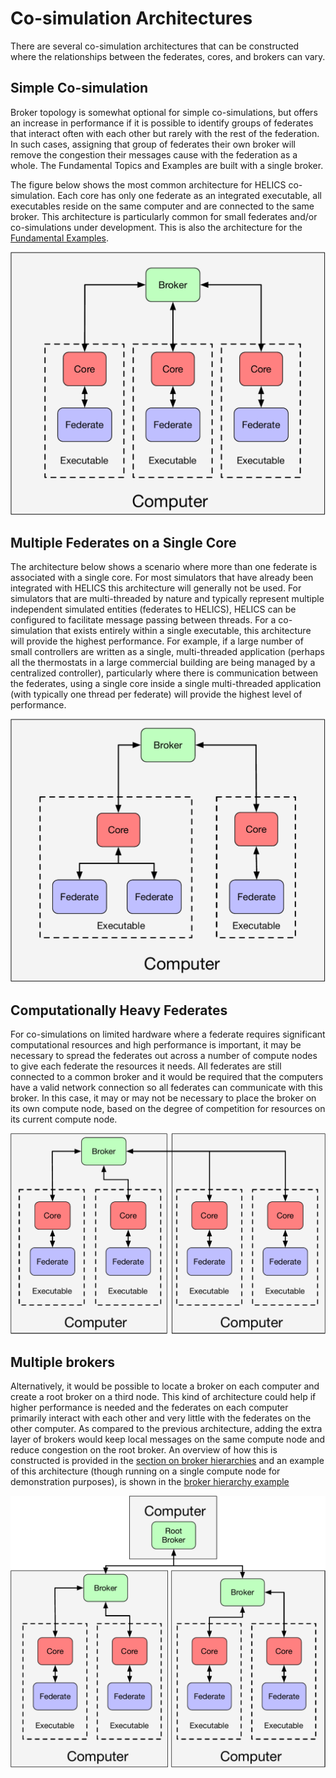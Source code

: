 # Co-simulation Architectures

There are several co-simulation architectures that can be constructed where the relationships between the federates, cores, and brokers can vary.

## Simple Co-simulation

Broker topology is somewhat optional for simple co-simulations, but offers an increase in performance if it is possible to identify groups of federates that interact often with each other but rarely with the rest of the federation. In such cases, assigning that group of federates their own broker will remove the congestion their messages cause with the federation as a whole. The Fundamental Topics and Examples are built with a single broker.


The figure below shows the most common architecture for HELICS co-simulation. Each core has only one federate as an integrated executable, all executables reside on the same computer and are connected to the same broker. This architecture is particularly common for small federates and/or co-simulations under development. This is also the architecture for the [Fundamental Examples](../examples/fundamental_examples/fundamental_examples_index.md).

![Common HELICS architecture](../../img/helics_architecture_1.png)

## Multiple Federates on a Single Core

The architecture below shows a scenario where more than one federate is associated with a single core. For most simulators that have already been integrated with HELICS this architecture will generally not be used. For simulators that are multi-threaded by nature and typically represent multiple independent simulated entities (federates to HELICS), HELICS can be configured to facilitate message passing between threads. For a co-simulation that exists entirely within a single executable, this architecture will provide the highest performance. For example, if a large number of small controllers are written as a single, multi-threaded application (perhaps all the thermostats in a large commercial building are being managed by a centralized controller), particularly where there is communication between the federates, using a single core inside a single multi-threaded application (with typically one thread per federate) will provide the highest level of performance.

![Multi-threading allowing multiple federates on a single HELICS core](../../img/helics_architecture_2.png)

## Computationally Heavy Federates

For co-simulations on limited hardware where a federate requires significant computational resources and high performance is important, it may be necessary to spread the federates out across a number of compute nodes to give each federate the resources it needs. All federates are still connected to a common broker and it would be required that the computers have a valid network connection so all federates can communicate with this broker. In this case, it may or may not be necessary to place the broker on its own compute node, based on the degree of competition for resources on its current compute node.

![Architecture for multiple compute nodes](../../img/helics_architecture_3.png)

## Multiple brokers

Alternatively, it would be possible to locate a broker on each computer and create a root broker on a third node. This kind of architecture could help if higher performance is needed and the federates on each computer primarily interact with each other and very little with the federates on the other computer. As compared to the previous architecture, adding the extra layer of brokers would keep local messages on the same compute node and reduce congestion on the root broker. An overview of how this is constructed is provided in the [section on broker hierarchies](./broker_hierarchies) and an example of this architecture (though running on a single compute node for demonstration purposes), is shown in the [broker hierarchy example](../examples/advanced_examples/advanced_brokers_hierarchies.md)

![Multiple broker architecture](../../img/helics_architecture_4.png)
